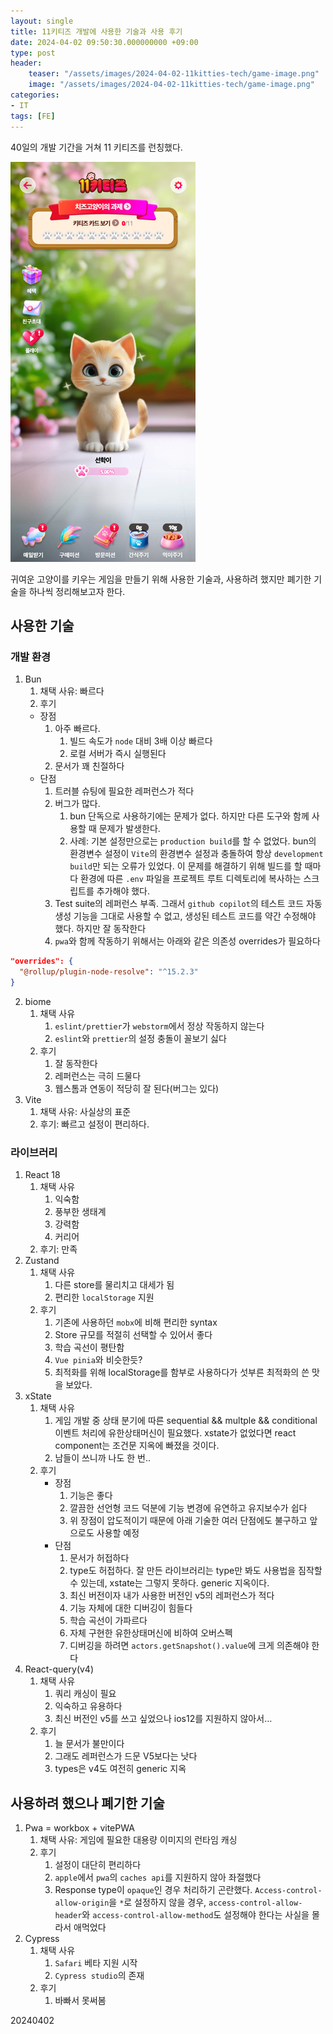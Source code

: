 ```yaml
---
layout: single
title: 11키티즈 개발에 사용한 기술과 사용 후기
date: 2024-04-02 09:50:30.000000000 +09:00
type: post
header:
    teaser: "/assets/images/2024-04-02-11kitties-tech/game-image.png"
    image: "/assets/images/2024-04-02-11kitties-tech/game-image.png"
categories:
- IT
tags: [FE]
---
```


40일의 개발 기간을 거쳐 11 키티즈를 런칭했다.

![game](/assets/images/2024-04-02-11kitties-tech/game-image.png)

귀여운 고양이를 키우는 게임을 만들기 위해 사용한 기술과, 사용하려 했지만 폐기한 기술을 하나씩 정리해보고자 한다.

## 사용한 기술

### 개발 환경

1. Bun
    1. 채택 사유: 빠르다
    2. 후기
      * 장점
        1. 아주 빠르다.
            1. 빌드 속도가 `node` 대비 3배 이상 빠르다
            1. 로컬 서버가 즉시 실행된다
        3. 문서가 꽤 친절하다
      * 단점
        1. 트러블 슈팅에 필요한 레퍼런스가 적다
        4. 버그가 많다.
            1. bun 단독으로 사용하기에는 문제가 없다. 하지만 다른 도구와 함께 사용할 때 문제가 발생한다.
            2. 사례: 기본 설정만으로는 `production build`를 할 수 없었다. bun의 환경변수 설정이 `Vite`의 환경변수 설정과 충돌하여 항상 `development build`만 되는 오류가 있었다. 이 문제를 해결하기 위해 빌드를 할 때마다 환경에 따른 `.env` 파일을 프로젝트 루트 디렉토리에 복사하는 스크립트를 추가해야 했다.
        1. Test suite의 레퍼런스 부족. 그래서 `github copilot`의 테스트 코드 자동 생성 기능을 그대로 사용할 수 없고, 생성된 테스트 코드를 약간 수정해야 했다. 하지만 잘 동작한다
        5. `pwa`와 함께 작동하기 위해서는 아래와 같은 의존성 overrides가 필요하다
```json
"overrides": {
  "@rollup/plugin-node-resolve": "^15.2.3"
}
```
        
2. biome
    1. 채택 사유
        1. `eslint/prettier`가 `webstorm`에서 정상 작동하지 않는다
        2. `eslint`와 `prettier`의 설정 충돌이 꼴보기 싫다
    2. 후기
        1. 잘 동작한다
        2. 레퍼런스는 극히 드물다
        3. 웹스톰과 연동이 적당히 잘 된다(버그는 있다)
3. Vite
    1. 채택 사유: 사실상의 표준
    2. 후기: 빠르고 설정이 편리하다.

### 라이브러리

1. React 18
    1. 채택 사유
        1. 익숙함
        2. 풍부한 생태계
        3. 강력함
        4. 커리어
    2. 후기: 만족
2. Zustand
    1. 채택 사유
        1. 다른 store를 물리치고 대세가 됨
        2. 편리한 `localStorage` 지원
    2. 후기
        1. 기존에 사용하던 `mobx`에 비해 편리한 syntax
        2. Store 규모를 적절히 선택할 수 있어서 좋다
        3. 학습 곡선이 평탄함
        4. `Vue pinia`와 비슷한듯?
        5. 최적화를 위해 localStorage를 함부로 사용하다가 섯부른 최적화의 쓴 맛을 보았다.
3. xState
    1. 채택 사유
        1. 게임 개발 중 상태 분기에 따른 sequential && multple && conditional 이벤트 처리에 유한상태머신이 필요했다. xstate가 없었다면 react component는 조건문 지옥에 빠졌을 것이다.
        2. 남들이 쓰니까 나도 한 번..
    2. 후기
        * 장점
            1. 기능은 좋다
            1. 깔끔한 선언형 코드 덕분에 기능 변경에 유연하고 유지보수가 쉽다
            1. 위 장점이 압도적이기 때문에 아래 기술한 여러 단점에도 불구하고 앞으로도 사용할 예정
        * 단점
            1. 문서가 허접하다
            3. type도 허접하다. 잘 만든 라이브러리는 type만 봐도 사용법을 짐작할 수 있는데, xstate는 그렇지 못하다. generic 지옥이다.
            4. 최신 버전이자 내가 사용한 버전인 v5의 레퍼런스가 적다
            5. 기능 자체에 대한 디버깅이 힘들다
            6. 학습 곡선이 가파르다
            7. 자체 구현한 유한상태머신에 비하여 오버스펙
            9. 디버깅을 하려면 `actors.getSnapshot().value`에 크게 의존해야 한다
1. React-query(v4)
    1. 채택 사유
        1. 쿼리 캐싱이 필요
        2. 익숙하고 유용하다
        4. 최신 버전인 v5를 쓰고 싶었으나 ios12를 지원하지 않아서…
    2. 후기
        1. 늘 문서가 불만이다
        2. 그래도 레퍼런스가 드문 V5보다는 낫다
        3. types은 v4도 여전히 generic 지옥

## 사용하려 했으나 폐기한 기술

1. Pwa = workbox + vitePWA
    1. 채택 사유: 게임에 필요한 대용량 이미지의 런타임 캐싱
    2. 후기
        1. 설정이 대단히 편리하다
        2. `apple`에서 `pwa`의 `caches api`를 지원하지 않아 좌절했다
        3. Response type이 `opaque`인 경우 처리하기 곤란했다. `Access-control-allow-origin`을 `*`로 설정하지 않을 경우, `access-control-allow-header`와 `access-control-allow-method`도 설정해야 한다는 사실을 몰라서 애먹었다
1. Cypress
    1. 채택 사유
        1. `Safari` 베타 지원 시작
        2. `Cypress studio`의 존재
    2. 후기
        1. 바빠서 못써봄

20240402
